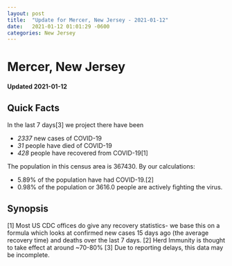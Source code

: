 ```yaml
---
layout: post
title:  "Update for Mercer, New Jersey - 2021-01-12"
date:   2021-01-12 01:01:29 -0600
categories: New Jersey
---
```


# Mercer, New Jersey
#### Updated 2021-01-12

## Quick Facts

In the last 7 days[3] we project there have been
- *2337* new cases of COVID-19
- *31* people have died of COVID-19
- *428* people have recovered from COVID-19[1]

The population in this census area is 367430. By our calculations:
- 5.89% of the population have had COVID-19.[2]
- 0.98% of the population or 3616.0 people are actively fighting the virus.

## Synopsis




[1] Most US CDC offices do give any recovery statistics- we base this on a formula which looks at confirmed new cases
15 days ago (the average recovery time) and deaths over the last 7 days.
[2] Herd Immunity is thought to take effect at around ~70-80%
[3] Due to reporting delays, this data may be incomplete. 
    